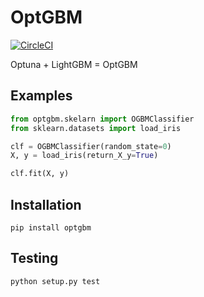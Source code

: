 # OptGBM

[![CircleCI](https://circleci.com/gh/Y-oHr-N/OptGBM.svg?style=svg)](https://circleci.com/gh/Y-oHr-N/OptGBM)

Optuna + LightGBM = OptGBM

## Examples

```python
from optgbm.skelarn import OGBMClassifier
from sklearn.datasets import load_iris

clf = OGBMClassifier(random_state=0)
X, y = load_iris(return_X_y=True)

clf.fit(X, y)
```

## Installation

```
pip install optgbm
```

## Testing

```
python setup.py test
```

